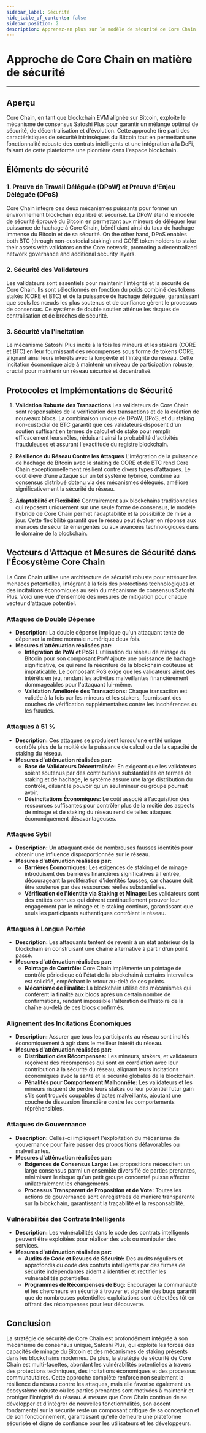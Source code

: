 ```yaml
---
sidebar_label: Sécurité
hide_table_of_contents: false
sidebar_position: 2
description: Apprenez-en plus sur le modèle de sécurité de Core Chain
---
```


# Approche de Core Chain en matière de sécurité

---

## Aperçu

Core Chain, en tant que blockchain EVM alignée sur Bitcoin, exploite le mécanisme de consensus Satoshi Plus pour garantir un mélange optimal de sécurité, de décentralisation et d'évolution. Cette approche tire parti des caractéristiques de sécurité intrinsèques du Bitcoin tout en permettant une fonctionnalité robuste des contrats intelligents et une intégration à la DeFi, faisant de cette plateforme une pionnière dans l'espace blockchain.

## Éléments de sécurité

### 1. Preuve de Travail Déléguée (DPoW) et Preuve d’Enjeu Déléguée (DPoS)

Core Chain intègre ces deux mécanismes puissants pour former un environnement blockchain équilibré et sécurisé. La DPoW étend le modèle de sécurité éprouvé du Bitcoin en permettant aux mineurs de déléguer leur puissance de hachage à Core Chain, bénéficiant ainsi du taux de hachage immense du Bitcoin et de sa sécurité. On the other hand, DPoS enables both BTC (through non-custodial staking) and CORE token holders to stake their assets with validators on the Core network, promoting a decentralized network governance and additional security layers.

### 2. Sécurité des Validateurs

Les validateurs sont essentiels pour maintenir l'intégrité et la sécurité de Core Chain. Ils sont sélectionnés en fonction du poids combiné des tokens stakés (CORE et BTC) et de la puissance de hachage déléguée, garantissant que seuls les nœuds les plus soutenus et de confiance gèrent le processus de consensus. Ce système de double soutien atténue les risques de centralisation et de brèches de sécurité.

### 3. Sécurité via l'incitation

Le mécanisme Satoshi Plus incite à la fois les mineurs et les stakers (CORE et BTC) en leur fournissant des récompenses sous forme de tokens CORE, alignant ainsi leurs intérêts avec la longévité et l'intégrité du réseau. Cette incitation économique aide à maintenir un niveau de participation robuste, crucial pour maintenir un réseau sécurisé et décentralisé.

## Protocoles et Implémentations de Sécurité

1. **Validation Robuste des Transactions**
   Les validateurs de Core Chain sont responsables de la vérification des transactions et de la création de nouveaux blocs. La combinaison unique de DPoW, DPoS, et du staking non-custodial de BTC garantit que ces validateurs disposent d'un soutien suffisant en termes de calcul et de stake pour remplir efficacement leurs rôles, réduisant ainsi la probabilité d'activités frauduleuses et assurant l'exactitude du registre blockchain.

2. **Résilience du Réseau Contre les Attaques**
   L'intégration de la puissance de hachage de Bitcoin avec le staking de CORE et de BTC rend Core Chain exceptionnellement résilient contre divers types d'attaques. Le coût élevé d'une attaque sur un tel système hybride, combiné au consensus distribué obtenu via des mécanismes délégués, améliore significativement la sécurité du réseau.

3. **Adaptabilité et Flexibilité**
   Contrairement aux blockchains traditionnelles qui reposent uniquement sur une seule forme de consensus, le modèle hybride de Core Chain permet l'adaptabilité et la possibilité de mise à jour. Cette flexibilité garantit que le réseau peut évoluer en réponse aux menaces de sécurité émergentes ou aux avancées technologiques dans le domaine de la blockchain.

## Vecteurs d'Attaque et Mesures de Sécurité dans l'Écosystème Core Chain

La Core Chain utilise une architecture de sécurité robuste pour atténuer les menaces potentielles, intégrant à la fois des protections technologiques et des incitations économiques au sein du mécanisme de consensus Satoshi Plus. Voici une vue d'ensemble des mesures de mitigation pour chaque vecteur d'attaque potentiel.

### Attaques de Double Dépense

- **Description:** La double dépense implique qu'un attaquant tente de dépenser la même monnaie numérique deux fois.
- **Mesures d'atténuation réalisées par:**
  - **Intégration de PoW et PoS:** L'utilisation du réseau de minage du Bitcoin pour son composant PoW ajoute une puissance de hachage significative, ce qui rend la réécriture de la blockchain coûteuse et impraticable. Le composant PoS exige que les validateurs aient des intérêts en jeu, rendant les activités malveillantes financièrement dommageables pour l'attaquant lui-même.
  - **Validation Améliorée des Transactions:** Chaque transaction est validée à la fois par les mineurs et les stakers, fournissant des couches de vérification supplémentaires contre les incohérences ou les fraudes.

### Attaques à 51 %

- **Description:** Ces attaques se produisent lorsqu'une entité unique contrôle plus de la moitié de la puissance de calcul ou de la capacité de staking du réseau.
- **Mesures d'atténuation réalisées par:**
  - **Base de Validateurs Décentralisée:** En exigeant que les validateurs soient soutenus par des contributions substantielles en termes de staking et de hachage, le système assure une large distribution du contrôle, diluant le pouvoir qu'un seul mineur ou groupe pourrait avoir.
  - **Désincitations Économiques:** Le coût associé à l'acquisition des ressources suffisantes pour contrôler plus de la moitié des aspects de minage et de staking du réseau rend de telles attaques économiquement désavantageuses.

### Attaques Sybil

- **Description:** Un attaquant crée de nombreuses fausses identités pour obtenir une influence disproportionnée sur le réseau.
- **Mesures d'atténuation réalisées par:**
  - **Barrières Économiques:** Les exigences de staking et de minage introduisent des barrières financières significatives à l'entrée, décourageant la prolifération d'identités fausses, car chacune doit être soutenue par des ressources réelles substantielles.
  - **Vérification de l'Identité via Staking et Minage:** Les validateurs sont des entités connues qui doivent continuellement prouver leur engagement par le minage et le staking continus, garantissant que seuls les participants authentiques contrôlent le réseau.

### Attaques à Longue Portée

- **Description:** Les attaquants tentent de revenir à un état antérieur de la blockchain en construisant une chaîne alternative à partir d'un point passé.
- **Mesures d'atténuation réalisées par:**
  - **Pointage de Contrôle:** Core Chain implémente un pointage de contrôle périodique où l'état de la blockchain à certains intervalles est solidifié, empêchant le retour au-delà de ces points.
  - **Mécanisme de Finalité:** La blockchain utilise des mécanismes qui confèrent la finalité aux blocs après un certain nombre de confirmations, rendant impossible l'altération de l'histoire de la chaîne au-delà de ces blocs confirmés.

### Alignement des Incitations Économiques

- **Description:** Assurer que tous les participants au réseau sont incités économiquement à agir dans le meilleur intérêt du réseau.
- **Mesures d'atténuation réalisées par:**
  - **Distribution des Récompenses:** Les mineurs, stakers, et validateurs reçoivent des récompenses qui sont en corrélation avec leur contribution à la sécurité du réseau, alignant leurs incitations économiques avec la santé et la sécurité globales de la blockchain.
  - **Pénalités pour Comportement Malhonnête:** Les validateurs et les mineurs risquent de perdre leurs stakes ou leur potentiel futur gain s'ils sont trouvés coupables d'actes malveillants, ajoutant une couche de dissuasion financière contre les comportements répréhensibles.

### Attaques de Gouvernance

- **Description:** Celles-ci impliquent l'exploitation du mécanisme de gouvernance pour faire passer des propositions défavorables ou malveillantes.
- **Mesures d'atténuation réalisées par:**
  - **Exigences de Consensus Large:** Les propositions nécessitent un large consensus parmi un ensemble diversifié de parties prenantes, minimisant le risque qu'un petit groupe concentré puisse affecter unilatéralement les changements.
  - **Processus Transparent de Proposition et de Vote:** Toutes les actions de gouvernance sont enregistrées de manière transparente sur la blockchain, garantissant la traçabilité et la responsabilité.

### Vulnérabilités des Contrats Intelligents

- **Description:** Les vulnérabilités dans le code des contrats intelligents peuvent être exploitées pour réaliser des vols ou manipuler des services.
- **Mesures d'atténuation réalisées par:**
  - **Audits de Code et Revues de Sécurité:** Des audits réguliers et approfondis du code des contrats intelligents par des firmes de sécurité indépendantes aident à identifier et rectifier les vulnérabilités potentielles.
  - **Programmes de Récompenses de Bug:** Encourager la communauté et les chercheurs en sécurité à trouver et signaler des bugs garantit que de nombreuses potentielles exploitations sont détectées tôt en offrant des récompenses pour leur découverte.

## Conclusion

La stratégie de sécurité de Core Chain est profondément intégrée à son mécanisme de consensus unique, Satoshi Plus, qui exploite les forces des capacités de minage du Bitcoin et des mécanismes de staking présents dans les blockchains modernes. De plus, la stratégie de sécurité de Core Chain est multi-facettes, abordant les vulnérabilités potentielles à travers des protections techniques, des incitations économiques et des processus communautaires. Cette approche complète renforce non seulement la résilience du réseau contre les attaques, mais elle favorise également un écosystème robuste où les parties prenantes sont motivées à maintenir et protéger l'intégrité du réseau. À mesure que Core Chain continue de se développer et d'intégrer de nouvelles fonctionnalités, son accent fondamental sur la sécurité reste un composant critique de sa conception et de son fonctionnement, garantissant qu'elle demeure une plateforme sécurisée et digne de confiance pour les utilisateurs et les développeurs.
